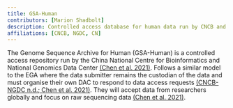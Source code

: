```yaml
---
title: GSA-Human
contributors: [Marion Shadbolt]
description: Controlled access database for human data run by CNCB and NGDC.
affiliations: [CNCB, NGDC, CN]
---
```


The Genome Sequence Archive for Human (GSA-Human) is a controlled access repository run by the China National Centre for Bioinformatics and National Genomics Data Center [(Chen et al. 2021)](https://www.zotero.org/google-docs/?EKVoTz). Follows a similar model to the EGA where the data submitter remains the custodian of the data and must organise their own DAC to respond to data access requests [(CNCB-NGDC n.d.; Chen et al. 2021)](https://www.zotero.org/google-docs/?NIs63m). They will accept data from researchers globally and focus on raw sequencing data [(Chen et al. 2021)](https://www.zotero.org/google-docs/?qiuRVL).
